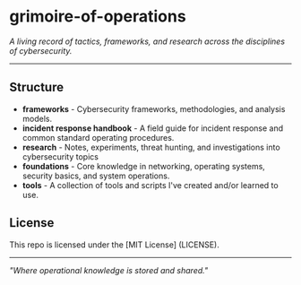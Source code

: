 # grimoire-of-operations

*A living record of tactics, frameworks, and research across the disciplines of cybersecurity.*

---

## Structure 

- **frameworks** - Cybersecurity frameworks, methodologies, and analysis models.
- **incident response handbook** - A field guide for incident response and common standard operating procedures.
- **research** - Notes, experiments, threat hunting, and investigations into cybersecurity topics
- **foundations** - Core knowledge in networking, operating systems, security basics, and system operations. 
- **tools** - A collection of tools and scripts I've created and/or learned to use. 
## License 

This repo is licensed under the [MIT License] (LICENSE). 

---

_"Where operational knowledge is stored and shared."_
